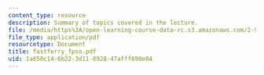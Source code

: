```yaml
---
content_type: resource
description: Summary of topics covered in the lecture.
file: /media/https%3A/open-learning-course-data-rc.s3.amazonaws.com/2-964-economics-of-marine-transportation-industries-fall-2006/1a650c146b223d11892847afff890e04_fastferry_fpso.pdf
file_type: application/pdf
resourcetype: Document
title: fastferry_fpso.pdf
uid: 1a650c14-6b22-3d11-8928-47afff890e04
---
```

